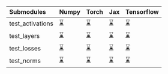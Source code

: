 | Submodules       | Numpy                                                                                                                           | Torch                                                                                                                           | Jax                                                                                                                             | Tensorflow                                                                                                                      |
|:-----------------|:--------------------------------------------------------------------------------------------------------------------------------|:--------------------------------------------------------------------------------------------------------------------------------|:--------------------------------------------------------------------------------------------------------------------------------|:--------------------------------------------------------------------------------------------------------------------------------|
| test_activations | <a href="https://github.com/unifyai/ivy/runs/7960095364?check_suite_focus=true" rel="noopener noreferrer" target="_blank">⌛</a> | <a href="https://github.com/unifyai/ivy/runs/7960095741?check_suite_focus=true" rel="noopener noreferrer" target="_blank">⌛</a> | <a href="https://github.com/unifyai/ivy/runs/7960096223?check_suite_focus=true" rel="noopener noreferrer" target="_blank">⌛</a> | <a href="https://github.com/unifyai/ivy/runs/7960096937?check_suite_focus=true" rel="noopener noreferrer" target="_blank">⌛</a> |
| test_layers      | <a href="https://github.com/unifyai/ivy/runs/7960095483?check_suite_focus=true" rel="noopener noreferrer" target="_blank">⌛</a> | <a href="https://github.com/unifyai/ivy/runs/7960095835?check_suite_focus=true" rel="noopener noreferrer" target="_blank">⌛</a> | <a href="https://github.com/unifyai/ivy/runs/7960096365?check_suite_focus=true" rel="noopener noreferrer" target="_blank">⌛</a> | <a href="https://github.com/unifyai/ivy/runs/7960097053?check_suite_focus=true" rel="noopener noreferrer" target="_blank">⌛</a> |
| test_losses      | <a href="https://github.com/unifyai/ivy/runs/7960095581?check_suite_focus=true" rel="noopener noreferrer" target="_blank">⌛</a> | <a href="https://github.com/unifyai/ivy/runs/7960095928?check_suite_focus=true" rel="noopener noreferrer" target="_blank">⌛</a> | <a href="https://github.com/unifyai/ivy/runs/7960096538?check_suite_focus=true" rel="noopener noreferrer" target="_blank">⌛</a> | <a href="https://github.com/unifyai/ivy/runs/7960097141?check_suite_focus=true" rel="noopener noreferrer" target="_blank">⌛</a> |
| test_norms       | <a href="https://github.com/unifyai/ivy/runs/7960095643?check_suite_focus=true" rel="noopener noreferrer" target="_blank">⌛</a> | <a href="https://github.com/unifyai/ivy/runs/7960096049?check_suite_focus=true" rel="noopener noreferrer" target="_blank">⌛</a> | <a href="https://github.com/unifyai/ivy/runs/7960096807?check_suite_focus=true" rel="noopener noreferrer" target="_blank">⌛</a> | <a href="https://github.com/unifyai/ivy/runs/7960097246?check_suite_focus=true" rel="noopener noreferrer" target="_blank">⌛</a> |
